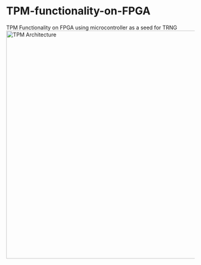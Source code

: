 # TPM-functionality-on-FPGA
TPM Functionality on FPGA using microcontroller as a seed for TRNG
<img width="974" height="611" alt="TPM Architecture" src="https://github.com/user-attachments/assets/3401911a-ec0e-4428-ae53-28bc54c4b35c" />
